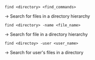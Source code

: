     find <directory> <find_commands>
-> Search for files in a directory hierarchy

    find <directory> -name <file_name>
-> Search for file in a directory hierarchy

    find <directoy> -user <user_name>
-> Search for user's files in a directory